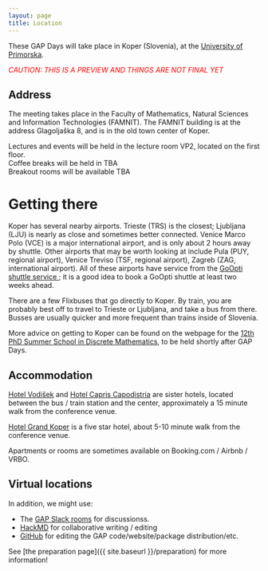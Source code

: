 ```yaml
---
layout: page
title: Location
---
```

These GAP Days will take place in Koper (Slovenia),
at the [University of Primorska](https://www.upr.si/).

<p style="color:red; font-style: italic;">CAUTION: THIS IS A PREVIEW AND THINGS ARE NOT FINAL YET</p>

## Address

The meeting takes place in the Faculty of Mathematics, Natural Sciences and Information Technologies (FAMNIT).  The FAMNIT building is at the address Glagoljaška 8, and is in the old town center of Koper.

Lectures and events will be held in the lecture room VP2, located on the first floor.<br>
Coffee breaks will be held in TBA<br>
Breakout rooms will be available TBA

<!--
of Mathematics and Data Science, which is located in Building G, sixth floor, on the [Main Campus of the Vrije Universiteit Brussel](https://www.vub.be/en/about-vub/faculties-institutes-and-campuses/our-campuses/vub-main-campus-brussels):

Pleinlaan 2<br>
B--1050 Brussel<br>
Belgium

The conference room will be lecture room 6G.52. This room is equipped with blackboard and beamer with hdmi connection. Coffee breaks will be held in room 6G.60. Furthermore, three smaller breakout rooms are available for the conference in the department as well. 
-->

# Getting there
Koper has several nearby airports.  Trieste (TRS) is the closest; Ljubljana (LJU) is nearly as close and sometimes better connected.  Venice Marco Polo (VCE) is a major international airport, and is only about 2 hours away by shuttle.  Other airports that may be worth looking at include Pula (PUY, regional airport), Venice Treviso (TSF, regional airport), Zagreb (ZAG, international airport).  All of these airports have service from the [GoOpti shuttle service ](https://www.goopti.com/en/); it is a good idea to book a GoOpti shuttle at least two weeks ahead.

There are a few Flixbuses that go directly to Koper.  By train, you are probably best off to travel to Trieste or Ljubljana, and take a bus from there.  Busses are usually quicker and more frequent than trains inside of Slovenia.

More advice on getting to Koper can be found on the webpage for the [12th PhD Summer School in Discrete Mathematics](https://conferences.famnit.upr.si/event/33/page/290-getting-to-koper), to be held shortly after GAP Days.

<!--
[University website with travel suggestions.](https://rptu.de/en/routes-and-means-of-transport).

 48 in floor 4 (which is the second above ground...)
- room 436: main room
- room 419: secondary room
- room 430: office of Max Horn
- online / hybrid: [Gather.town meeting room](https://app.gather.town/app/8v9jQV7Yeftv5bz1/GAPDays)
-->

## Accommodation
[Hotel Vodišek](https://www.hotel-vodisek.com/web/en/home/) and [Hotel Capris Capodistria](https://hotel-capodistria.com/) are sister hotels, located between the bus / train station and the center, approximately a 15 minute walk from the conference venue.

[Hotel Grand Koper](https://www.grandkoper.com/) is a five star hotel, about 5-10 minute walk from the conference venue.

Apartments or rooms are sometimes available on Booking.com / Airbnb / VRBO.

<!--
## Restaurants

TODO: recommend some restaurants
-->

## Virtual locations

In addition, we might use:
- The [GAP Slack rooms](https://gap-system.org/slack) for discussionss.
- [HackMD](https://hackmd.io) for collaborative writing / editing
- [GitHub](https://github.com) for editing the GAP code/website/package distribution/etc.

See [the preparation page]({{ site.baseurl }}/preparation) for more information!
